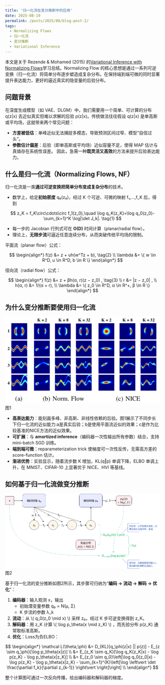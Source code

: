 ```yaml
---
title: '归一化流在变分推断中的应用'
date: 2025-08-19
permalink: /posts/2025/08/blog-post-2/
tags:
  - Normalizing Flows
  - 归一化流
  - 变分推断
  - Variational Inference
---
```


本文是关于 Rezende & Mohamed (2015) 的[Variational Inference with Normalizing Flows](https://arxiv.org/abs/1505.05770v6)学习总结。Normalizing Flow 的核心思想是通过一系列可逆变换（归一化流）将简单分布逐步塑造成复杂分布。在保持端到端可微的同时显著提升表达能力，更好的逼近真实的隐变量的后验分布。

## 问题背景

在深度生成模型（如 VAE、DLGM）中，我们需要用一个简单、可计算的分布 q(z|x) 去近似真实但难以求解的后验 p(z|x)。传统做法往往假设 q(z|x) 是单高斯或平均场，这就带来两个常见问题：
- **方差被低估**：单峰近似无法捕捉多模态，导致预测区间过窄、模型“自信过头”。
- **参数估计偏差**：后验（即单高斯或平均场）近似容量不足，使得 MAP 估计与真值存在系统性误差。
因此，急需一种**既灵活又高效**的方法来提升后验表达能力。

## 什么是归一化流（Normalizing Flows, NF）

归一化流是一类**通过可逆变换把简单分布变成复杂分布**的技术。
- 数学上，给定**初始密度** q₀(z₀)，经过 K 个可逆、可微的映射 f₁,…,f_K 后，得到

$$
z_K = f_K\circ\cdots\circ f_1(z_0),\quad
\log q_K(z_K)=\log q_0(z_0)-\sum_{k=1}^K \log|\det J_k|. \tag{1}
$$

- 每一步的 Jacobian 行列式可在 **O(D)** 时间计算（planar/radial flow）。
- 理论上，**无限步流**可逼近任意连续分布，从而突破传统平均场的限制。

平面流（planar flow）公式：

$$
\begin{align*}
f(z) &= z + uh(w^Tz + b), \tag{2} \\
\lambda &= \{ w \in R^D, u \in R^D, b \in R \}
\end{align*}
$$

径向流（radial flow）公式：

$$
\begin{align*}
f(z) &= z + βh(α, r)(z − z_0) , \tag{3} \\
r &= |z − z_0| , \\
h(α, r) &= 1/(α + r), \\
\lambda &= \{ z_0 \in R^D, α \in R^+, β \in R \}
\end{align*}
$$

## 为什么变分推断要使用归一化流

![Illustration Planar Flow Approximating 4 non-Gaussian 2D Distributions](/images/202508/normalizing-flow-1.png)
图1

- **高表达能力**：能刻画多峰、非高斯、非线性依赖的后验。图1展示了不同步长下归一化流的近似能力:a是真实后验；b是使用平面流近似的效果；c是作为比较基准的NICE方法的近似效果。
- **可扩展**：与 **amortized inference**（编码器一次性输出所有参数）结合，支持 mini-batch SGD 训练。
- **端到端可微**：reparameterization trick 使梯度可一次性反传，无需高方差的 score-function 估计。
- **渐进优势**：实验显示，随着流步数 K 增加，KL(q‖p) 单调下降，ELBO 单调上升，在 MNIST、CIFAR-10 上显著优于 NICE、HVI 等基线。

## 如何基于归一化流做变分推断

![Illustration Variational Inference with Normalizing Flows](/images/202508/normalizing-flow-2.png)
图2

基于归一化流的变分推断如图2所示，其步骤可归纳为“**编码 → 流动 → 解码 → 优化**”：
1. **编码器**：输入观测 x，输出
   - 初始潜变量参数 q₀ = N(μ, Σ)
   - K 步流的参数 λ_k
2. **流动**：从 \\( q_0(z_0 \mid x) \\) 采样 z₀，经过 K 步可逆变换得到 z_K。
3. **解码器**：用 z_K 计算 \\( \log p_\theta(x \mid z_K) \\) ，而先验分布 p(z_K) 通常取标准高斯。
4. **优化**：Loss为负ELBO：

$$
\begin{align*}
\mathcal L(\theta,\phi) &= D_{KL}[q_\phi(z|x) || p(z)] - E_{z \sim q_\phi}[\log p_\theta(x|z)] \\
&= E_{z_K \sim q_K}[\log q_K(z_K|x) - \log p(z_K) - \log p_\theta(x|z_K)] \\
&= E_{z_0 \sim q_0}\left[\log q_0(z_0|x) - \log p(z_K) - \log p_\theta(x|z_K) - \sum_{k=1}^{K}\left[\log \left\vert \det \frac{\partial f_k}{\partial z_{k-1}} \right\vert \right]\right] \\
\end{align*}
$$

整个计算图可通过一次反向传播，给出编码器和解码器的梯度。
